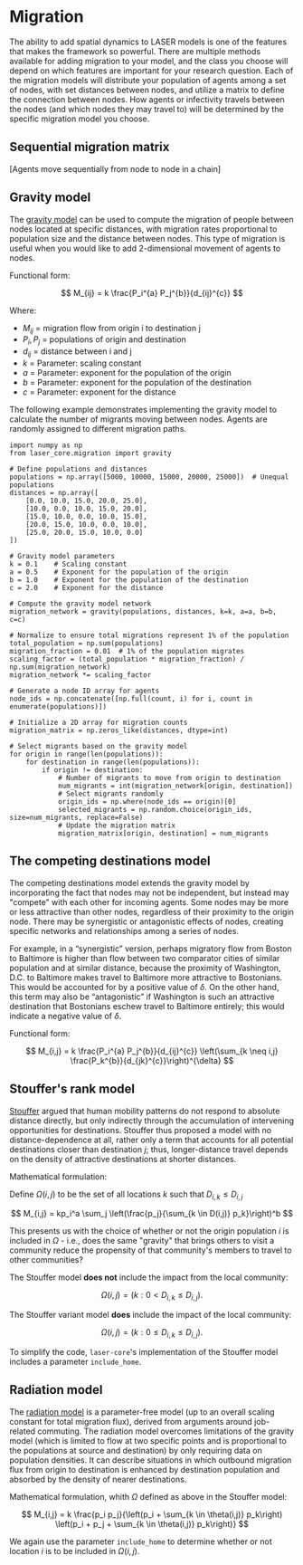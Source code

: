 # Migration

<!-- ADD INTRO. Explain how LASER has the various types of migration models, that the user can select how to implement migration using the following types. (Will need to include the name of the component, and a link to the section in the API docs that defines it). Make sure each type of migration includes info on how laser implements it/ties into the code. Currently just contains content ported from sphinx docs. -->

The ability to add spatial dynamics to LASER models is one of the features that makes the framework so powerful. There are multiple methods available for adding migration to your model, and the class you choose will depend on which features are important for your research question. Each of the migration models will distribute your population of agents among a set of nodes, with set distances between nodes, and utilize a matrix to define the connection between nodes. How agents or infectivity travels between the nodes (and which nodes they may travel to) will be determined by the specific migration model you choose.

<!-- we can add the model selection considerations here if they're relevant to the docs...currently undecided if we want them here, or if we should create a "migration" section in the ModelHub and just link to that -->

## Sequential migration matrix

<!-- This is used in the SIR example, so we need to include a section on it here. -->
[Agents move sequentially from node to node in a chain]

## Gravity model

The [gravity model](https://en.wikipedia.org/wiki/Gravity_model_of_migration) can be used to compute the migration of people between nodes located at specific distances, with migration rates proportional to population size and the distance between nodes. This type of migration is useful when you would like to add 2-dimensional movement of agents to nodes.

Functional form:

$$
M_{ij} = k \frac{P_i^{a} P_j^{b}}{d_{ij}^{c}}
$$

Where:

- $M_{ij}$ = migration flow from origin i to destination j
- $P_i, P_j$ = populations of origin and destination
- $d_{ij}$ = distance between i and j
- $k$ = Parameter: scaling constant
- $a$ = Parameter: exponent for the population of the origin
- $b$ = Parameter: exponent for the population of the destination
- $c$ = Parameter: exponent for the distance



The following example demonstrates implementing the gravity model to calculate the number of migrants moving between nodes. Agents are randomly assigned to different migration paths.

```
import numpy as np
from laser_core.migration import gravity

# Define populations and distances
populations = np.array([5000, 10000, 15000, 20000, 25000])  # Unequal populations
distances = np.array([
    [0.0, 10.0, 15.0, 20.0, 25.0],
    [10.0, 0.0, 10.0, 15.0, 20.0],
    [15.0, 10.0, 0.0, 10.0, 15.0],
    [20.0, 15.0, 10.0, 0.0, 10.0],
    [25.0, 20.0, 15.0, 10.0, 0.0]
])

# Gravity model parameters
k = 0.1    # Scaling constant
a = 0.5    # Exponent for the population of the origin
b = 1.0    # Exponent for the population of the destination
c = 2.0    # Exponent for the distance

# Compute the gravity model network
migration_network = gravity(populations, distances, k=k, a=a, b=b, c=c)

# Normalize to ensure total migrations represent 1% of the population
total_population = np.sum(populations)
migration_fraction = 0.01  # 1% of the population migrates
scaling_factor = (total_population * migration_fraction) / np.sum(migration_network)
migration_network *= scaling_factor

# Generate a node ID array for agents
node_ids = np.concatenate([np.full(count, i) for i, count in enumerate(populations)])

# Initialize a 2D array for migration counts
migration_matrix = np.zeros_like(distances, dtype=int)

# Select migrants based on the gravity model
for origin in range(len(populations)):
    for destination in range(len(populations)):
        if origin != destination:
            # Number of migrants to move from origin to destination
            num_migrants = int(migration_network[origin, destination])
            # Select migrants randomly
            origin_ids = np.where(node_ids == origin)[0]
            selected_migrants = np.random.choice(origin_ids, size=num_migrants, replace=False)
            # Update the migration matrix
            migration_matrix[origin, destination] = num_migrants
```


## The competing destinations model

The competing destinations model extends the gravity model by incorporating the fact that nodes may not be independent, but instead may "compete" with each other for incoming agents. Some nodes may be more or less attractive than other nodes, regardless of their proximity to the origin node. There may  be synergistic or antagonistic effects of nodes, creating specific networks and relationships among a series of nodes.

For example, in a “synergistic” version, perhaps migratory flow from Boston to Baltimore is higher than flow between two comparator cities of similar population and at similar distance, because the proximity of Washington, D.C. to Baltimore makes travel to Baltimore more attractive to Bostonians. This would be accounted for by a positive value of $\delta$. On the other hand, this term may also be “antagonistic” if Washington is such an attractive destination that Bostonians eschew travel to Baltimore entirely; this would indicate a negative value of $\delta$.

Functional form:

$$
M_{i,j} = k \frac{P_i^{a} P_j^{b}}{d_{ij}^{c}} \left(\sum_{k \neq i,j} \frac{P_k^{b}}{d_{jk}^{c}}\right)^{\delta}
$$



## Stouffer's rank model

[Stouffer](https://doi.org/10.2307/2084520) argued that human mobility patterns do not respond to absolute distance directly, but only indirectly through the accumulation of intervening opportunities for destinations. Stouffer thus proposed a model with no distance-dependence at all, rather only a term that accounts for all potential destinations closer than destination $j$; thus, longer-distance travel depends on the density of attractive destinations at shorter distances.

Mathematical formulation:

Define $\Omega (i,j)$ to be the set of all locations $k$ such that $D_{i,k} \leq D_{i,j}$

$$
M_{i,j} = kp_i^a \sum_j \left(\frac{p_j}{\sum_{k \in D(i,j)} p_k}\right)^b
$$

This presents us with the choice of whether or not the origin population $i$ is included in $\Omega$ - i.e., does the same "gravity" that brings others to visit a community reduce the propensity of that community's members to travel to other communities?

The Stouffer model **does not** include the impact from the local community:

$$
\Omega(i,j) = \left(k:0 < D_{i,k} \leq D_{i,j}\right).
$$

The Stouffer variant model **does** include the impact of the local community:

$$
\Omega(i,j) = \left(k:0 \leq D_{i,k} \leq D_{i,j}\right).
$$

To simplify the code, `laser-core`'s implementation of the Stouffer model includes a parameter `include_home`.



## Radiation model

The [radiation model](https://www.nature.com/articles/nature10856) is a parameter-free model (up to an overall scaling constant for total migration flux), derived from arguments around job-related commuting. The radiation model overcomes limitations of the gravity model (which is limited to flow at two specific points and is proportional to the populations at source and destination) by only requiring data on population densities. It can describe situations in which outbound migration flux from origin to destination is enhanced by destination population and absorbed by the density of nearer destinations.

Mathematical formulation, whith $\Omega$ defined as above in the Stouffer model:

$$
M_{i,j} = k \frac{p_i p_j}{\left(p_i + \sum_{k \in \theta(i,j)} p_k\right) \left(p_i + p_j + \sum_{k \in \theta(i,j)} p_k\right)}
$$

We again use the parameter `include_home` to determine whether or not location $i$ is to be included in $\Omega(i,j)$.
